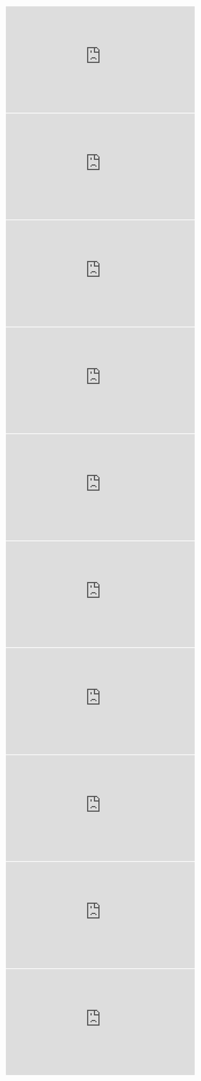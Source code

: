 <style>.embed-container { position: relative; padding-bottom: 56.25%; height: 0; overflow: hidden; max-width: 100%; } .embed-container iframe, .embed-container object, .embed-container embed { position: absolute; top: 0; left: 0; width: 100%; height: 100%; margin: 2px; }</style>

<div class='embed-container'>
<iframe loading="lazy" src="https://www.youtube-nocookie.com/embed/Mh-spxKZ91o" frameborder="0" allow="accelerometer; autoplay; encrypted-media; gyroscope; picture-in-picture" allowfullscreen></iframe>
</div>

<div class='embed-container'>
<iframe loading="lazy" src="https://www.youtube-nocookie.com/embed/69YdL5qnHrg" frameborder="0" allow="accelerometer; autoplay; encrypted-media; gyroscope; picture-in-picture" allowfullscreen></iframe>
</div>

<div class='embed-container'>
<iframe loading="lazy" src="https://www.youtube-nocookie.com/embed/Q1xtlsnNzFM" frameborder="0" allow="accelerometer; autoplay; encrypted-media; gyroscope; picture-in-picture" allowfullscreen></iframe>
</div>

<div class='embed-container'>
<iframe loading="lazy" src="https://www.youtube-nocookie.com/embed/EMxaIlzPNDc" frameborder="0" allow="accelerometer; autoplay; encrypted-media; gyroscope; picture-in-picture" allowfullscreen></iframe>
</div>

<div class='embed-container'>
<iframe loading="lazy" src="https://www.youtube-nocookie.com/embed/L_N2WHy3JgY" frameborder="0" allow="accelerometer; autoplay; encrypted-media; gyroscope; picture-in-picture" allowfullscreen></iframe>
</div>

<div class='embed-container'>
<iframe loading="lazy" src="https://www.youtube-nocookie.com/embed/lSnWNtM9GkE" frameborder="0" allow="accelerometer; autoplay; encrypted-media; gyroscope; picture-in-picture" allowfullscreen></iframe>
</div>

<div class='embed-container'>
<iframe loading="lazy" src="https://www.youtube-nocookie.com/embed/1MXkauMFinY" frameborder="0" allow="accelerometer; autoplay; encrypted-media; gyroscope; picture-in-picture" allowfullscreen></iframe>
</div>

<div class='embed-container'>
<iframe loading="lazy" src="https://www.youtube-nocookie.com/embed/CqVQGKUeWUw" frameborder="0" allow="accelerometer; autoplay; encrypted-media; gyroscope; picture-in-picture" allowfullscreen></iframe>
</div>

<div class='embed-container'>
<iframe loading="lazy" src="https://www.youtube-nocookie.com/embed/OxqFpN0-sHA" frameborder="0" allow="accelerometer; autoplay; encrypted-media; gyroscope; picture-in-picture" allowfullscreen></iframe>
</div>

<div class='embed-container'>
<iframe loading="lazy" src="https://www.youtube-nocookie.com/embed/rW9ZBy0KTj8" frameborder="0" allow="accelerometer; autoplay; encrypted-media; gyroscope; picture-in-picture" allowfullscreen></iframe>
</div>
